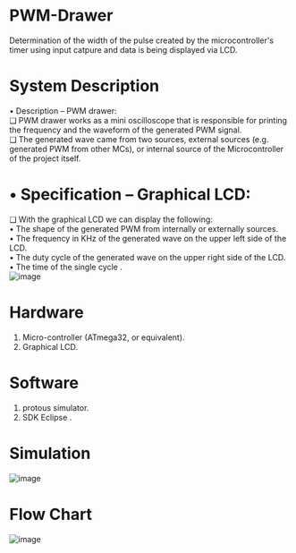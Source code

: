 # PWM-Drawer
Determination of the width of the pulse created by the microcontroller's timer using input catpure and data is being displayed via LCD.  
# System Description
• Description – PWM drawer:   
❑ PWM drawer works as a mini oscilloscope that is responsible 
for printing the frequency and the waveform of the generated 
PWM signal.   
❑ The generated wave came from two sources, external sources 
(e.g. generated PWM from other MCs), or internal source of 
the Microcontroller of the project itself.     
# • Specification – Graphical LCD:
❑ With the graphical LCD we can display the following:  
• The shape of the generated PWM from internally or 
externally sources.   
• The frequency in KHz of the generated wave on the upper 
left side of the LCD.   
• The duty cycle of the generated wave on the upper right 
side of the LCD.   
• The time of the single cycle .    
![image](https://github.com/faatthy/PWM-Drawer/assets/110846097/863b4d34-34e8-4928-92a2-62236d46c3e5)

# Hardware 
1. Micro-controller (ATmega32, or equivalent).
2. Graphical LCD.

# Software
1. protous simulator.
2. SDK Eclipse .

# Simulation 
![image](https://github.com/faatthy/PWM-Drawer/assets/110846097/e43334d1-4e46-4388-ae36-ca05434939c3)

# Flow Chart
![image](https://github.com/faatthy/PWM-Drawer/assets/110846097/9c78b70a-84e4-49bc-a30e-0d1e920fdcd2)

